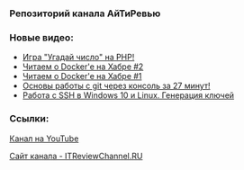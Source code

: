 ### Репозиторий канала АйТиРевью

### Новые видео:
<!-- YOUTUBE:START -->
- [Игра "Угадай число" на PHP!](https://www.youtube.com/watch?v=HFGtB_aCuOg)
- [Читаем о Docker'e на Хабре #2](https://www.youtube.com/watch?v=dRzx4r6S-_I)
- [Читаем о Docker'e на Хабре #1](https://www.youtube.com/watch?v=3GD2LZQQ9Ug)
- [Основы работы с git через консоль за 27 минут!](https://www.youtube.com/watch?v=ZzRSgQ0kqDM)
- [Работа с SSH в Windows 10 и Linux. Генерация ключей](https://www.youtube.com/watch?v=H89XkCMJ7_k)
<!-- YOUTUBE:END -->

### Ссылки:
[Канал на YouTube](https://www.youtube.com/channel/UCVuN6oJcUJnk2AwAe23jKhQ)

[Сайт канала - ITReviewChannel.RU](https://itreviewchannel.ru/)

